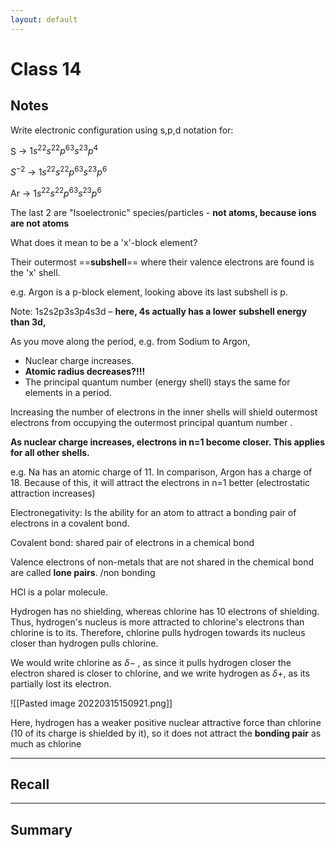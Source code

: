```yaml
---
layout: default
---
```



# Class 14


## Notes
Write electronic configuration using s,p,d notation for:

S -> $1s^22s^22p^63s^23p^4$

$S^{-2}$ -> $1s^22s^22p^63s^23p^6$

Ar -> $1s^22s^22p^63s^23p^6$

The last 2 are "Isoelectronic" species/particles - **not atoms, because ions are not atoms**

What does it mean to be a 'x'-block element?

Their outermost ==**subshell**== where their valence electrons are found is the 'x' shell.

e.g. Argon is a p-block element, looking above its last subshell is p.

Note: 1s2s2p3s3p4s3d – **here, 4s actually has a lower subshell energy than 3d,**


As you move along the period, e.g. from Sodium to Argon,

* Nuclear charge increases.
* **Atomic radius decreases?!!!**
* The principal quantum number (energy shell) stays the same for elements in a period.


Increasing the number of electrons in the inner shells will shield outermost electrons from occupying the outermost principal quantum number .

**As nuclear charge increases, electrons in n=1 become closer. This applies for all other shells.**

e.g. Na has an atomic charge of 11. In comparison, Argon has a charge of 18. Because of this, it will attract the electrons in n=1 better (electrostatic attraction increases)

Electronegativity: Is the ability for an atom to attract a bonding pair of electrons in a covalent bond.

Covalent bond: shared pair of electrons in a chemical bond

Valence electrons of non-metals that are not shared in the chemical bond are called **lone pairs**. /non bonding

HCl is a polar molecule.

Hydrogen has no shielding, whereas chlorine has 10 electrons of shielding. Thus, hydrogen's nucleus is more attracted to chlorine's electrons than chlorine is to its. Therefore, chlorine pulls hydrogen towards its nucleus closer than hydrogen pulls chlorine. 

We would write chlorine as $\delta -$ , as since it pulls hydrogen closer the electron shared is closer to chlorine, and we write hydrogen as $\delta +$, as its partially lost its electron.

![[Pasted image 20220315150921.png]]

Here, hydrogen has a weaker positive nuclear attractive force than chlorine (10 of its charge is shielded by it), so it does not attract the **bonding pair** as much as chlorine 





---
## Recall








---

## Summary
